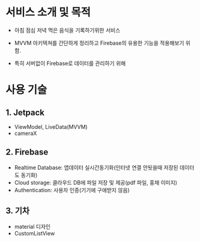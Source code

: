 # 서비스 소개 및 목적

- 아침 점심 저녁 먹은 음식을 기록하기위한 서비스

-  MVVM 아키텍쳐를 간단하게 정리하고 Firebase의 유용한 기능을 적용해보기 위함. 
-  특히 서버없이 Firebase로 데이터를 관리하기 위해

# 사용 기술

## 1. Jetpack
- ViewModel, LiveData(MVVM)
- cameraX

## 2. Firebase
- Realtime Database: 앱데이터 실시간동기화(인터넷 연결 안됫을때 저장된 데이터도 동기화)
- Cloud storage: 클라우드 DB에 파일 저장 및 제공(pdf 파일, 홍채 이미지)
- Authentication: 사용자 인증(기기에 구애받지 않음)

## 3. 기차
- material 디자인
- CustomListView
